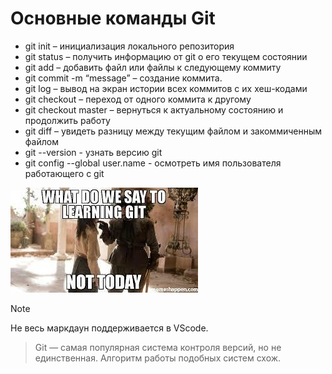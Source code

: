 # Основные команды Git

- git init – инициализация локального репозитория
- git status – получить информацию от git о его текущем состоянии
- git add – добавить файл или файлы к следующему коммиту
- git commit -m “message” – создание коммита.
- git log – вывод на экран истории всех коммитов с их хеш-кодами
- git checkout – переход от одного коммита к другому
- git checkout master – вернуться к актуальному состоянию и продолжить работу
- git diff – увидеть разницу между текущим файлом и закоммиченным файлом
- git --version - узнать версию git
- git config --global user.name - осмотреть имя пользователя работающего с git 



![picture](pict.jpg)
> [!NOTE]
> Не весь маркдаун поддерживается в VScode. 




> Git — самая популярная система контроля версий, но не единственная. Алгоритм работы подобных систем схож.



